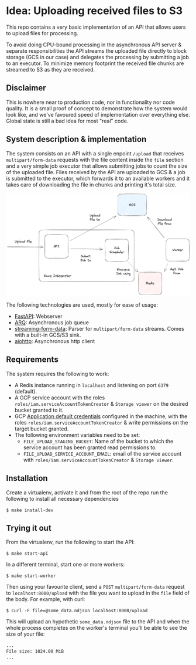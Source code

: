 # Idea: Uploading received files to S3

This repo contains a very basic implementation of an API that allows users to upload files for processing.

To avoid doing CPU-bound processing in the asynchronous API server & separate responsibilities the API streams the uploaded file directly to block storage (GCS in our case) and delegates the processing by submitting a job to an executor. To minimize memory footprint the received file chunks are streamed to S3 as they are received.


## Disclaimer
This is nowhere near to production code, nor in functionality nor code quality. It is a small proof of concept to demonstrate how the system would look like, and we've favoured speed of implementation over everything else. Global state is still a bad idea for most "real" code.

## System description & implementation
The system consists on an API with a single enpoint `/upload` that receives `multipart/form-data` requests with the file content inside the `file` section and a very simple job executor that allows submitting jobs to count the size of the uploaded file. Files received by the API are uploaded to GCS & a job is submitted to the executor, which forwards it to an available workers and it takes care of downloading the file in chunks and printing it's total size.

![Job executor](./img/s3-job-upload.png "System interaction diagram")

The following technologies are used, mostly for ease of usage:
 * [FastAPI](https://fastapi.tiangolo.com/): Webserver
 * [ARQ](https://arq-docs.helpmanual.io/): Asynchronous job queue
 * [streaming-form-data](https://github.com/siddhantgoel/streaming-form-data): Parser for `multipart/form-data` streams. Comes with a built-in GCS/S3 sink.
 * [aiohttp](https://docs.aiohttp.org/en/stable/): Asynchronous http client

## Requirements
The system requires the following to work:
 * A Redis instance running in `localhost` and listening on port `6379` (default).
 * A GCP service account with the roles `roles/iam.serviceAccountTokenCreator` & `Storage viewer` on the desired bucket granted to it.
 * GCP [Application default credentials](https://cloud.google.com/docs/authentication/application-default-credentials) configured in the machine, with the roles `roles/iam.serviceAccountTokenCreator` & write permissions on the target bucket granted.
 * The following environment variables need to be set:
   - `FILE_UPLOAD_STAGING_BUCKET`: Name of the bucket to which the service account has been granted read permissions to.
   - `FILE_UPLOAD_SERVICE_ACCOUNT_EMAIL`: email of the service account with `roles/iam.serviceAccountTokenCreator` & `Storage viewer`.

## Installation
Create a virtualenv, activate it and from the root of the repo run the following to install all necessary dependencies

```
$ make install-dev
```

## Trying it out
From the virtualenv, run the following to start the API:

```
$ make start-api
```

In a different terminal, start one or more workers:

```
$ make start-worker
```

Then using your favourite client, send a `POST` `multipart/form-data` request to `localhost:8000/upload` with the file you want to upload in the `file` field of the body. For example, with curl:

```
$ curl -F file=@some_data.ndjson localhost:8000/upload
```

This will upload an hypothetic `some_data.ndjson` file to the API and when the whole process completes on the worker's terminal you'll be able to see the size of your file:

```
...
File size: 1024.00 MiB
...
```
